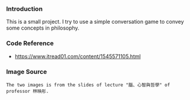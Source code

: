 ### Introduction
This is a small project. I try to use a simple conversation game to convey some concepts in philosophy. 

### Code Reference
- https://www.itread01.com/content/1545571105.html

### Image Source
    The two images is from the slides of lecture "腦、心智與哲學" of professor 林映彤. 